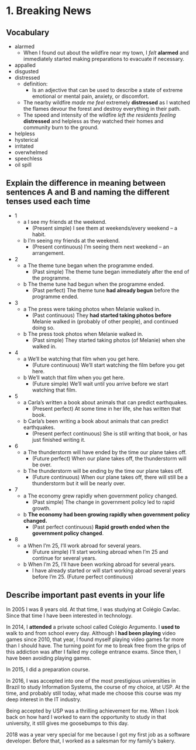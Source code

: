 # 1. Breaking News

## Vocabulary
- alarmed
  - When I found out about the wildfire near my town, I *felt* **alarmed** and immediately started making preparations to evacuate if necessary.
- appalled
- disgusted
- distressed
  - definition:
    - Is an adjective that can be used to describe a state of extreme emotional or mental pain, anxiety, or discomfort.
  - The nearby wildfire *made me feel* extremely **distressed** as I watched the flames devour the forest and destroy everything in their path.
  - The speed and intensity of the wildfire *left the residents feeling* **distressed** and helpless as they watched their homes and community burn to the ground.
- helpless
- hysterical
- irritated
- overwhelmed
- speechless
- oil spill

## Explain the difference in meaning between sentences A and B and naming the different tenses used each time
- 1 
  - a I see my friends at the weekend.
    - (Present simple) I see them at weekends/every weekend – a habit. 
  - b I’m seeing my friends at the weekend.
    - (Present continuous) I’m seeing them next weekend – an arrangement.
- 2 
  - a The theme tune began when the programme ended.
    - (Past simple) The theme tune began immediately after the end of the programme. 
  - b The theme tune had begun when the programme ended.
    - (Past perfect) The theme tune **had already begun** before the programme ended.
- 3 
  - a The press were taking photos when Melanie walked in.
    - (Past continuous) They **had started taking photos before** Melanie walked in (probably of other people), and continued doing so.
  - b The press took photos when Melanie walked in.
    - (Past simple) They started taking photos (of Melanie) when she walked in. 
- 4 
  - a We’ll be watching that film when you get here.
    -  (Future continuous) We’ll start watching the film before you get here.
  - b We’ll watch that film when you get here.
    - (Future simple) We’ll wait until you arrive before we start watching that film. 
- 5 
  - a Carla’s written a book about animals that can predict earthquakes.
    - (Present perfect) At some time in her life, she has written that book.
  - b Carla’s been writing a book about animals that can predict earthquakes.
    - (Present perfect continuous) She is still writing that book, or has just finished writing it. 
- 6 
  - a The thunderstorm will have ended by the time our plane takes off.
    - (Future perfect) When our plane takes off, the thunderstorm will be over.
  - b The thunderstorm will be ending by the time our plane takes off.
    - (Future continuous) When our plane takes off, there will still be a thunderstorm but it will be nearly over.
- 7 
  - a The economy grew rapidly when government policy changed.
    - (Past simple) The change in government policy led to rapid growth.
  - b **The economy had been growing rapidly when government policy changed.**
    - (Past perfect continuous) **Rapid growth ended when the government policy changed**.
- 8 
  - a When I’m 25, I’ll work abroad for several years.
    - (Future simple) I’ll start working abroad when I’m 25 and continue for several years. 
  - b When I’m 25, I’ll have been working abroad for several years.
    - I have already started or will start working abroad several years before I’m 25. (Future perfect continuous)

## Describe important past events in your life
In 2005 I was 8 years old. At that time, I was studying at Colégio Cavlac. Since that time I have been interested in technology.

In 2014, I **attended** a private school called Colégio Argumento. I **used to** walk to and from school every day. Although I **had been playing** video games since 2010, that year, I found myself playing video games far more than I should have. The turning point for me to break free from the  grips of this addiction was after I failed my college entrance exams. Since then, I have been avoiding playing games. 

In 2015, I did a preparation course.

In 2016, I was accepted into one of the most prestigious universities in Brazil to study Information Systems, the course of my choice, at USP. At the time, and probably still today, what made me choose this course was my deep interest in the IT industry.

Being accepted by USP was a thrilling achievement for me. When I look back on how hard I worked to earn the opportunity to study in that university, it still gives me goosebumps to this day.

2018 was a year very special for me because I got my first job as a software developer. Before that, I worked as a salesman for my family's bakery.